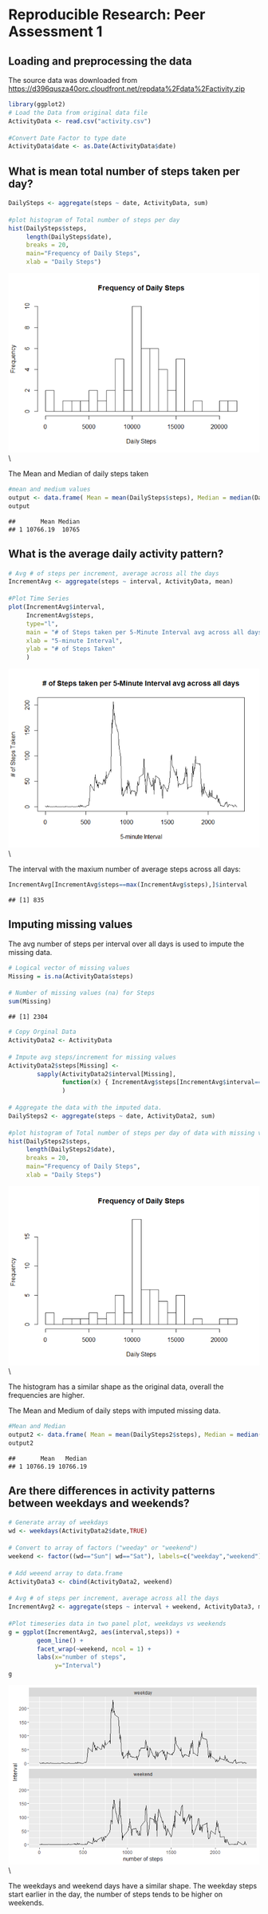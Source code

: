 # Reproducible Research: Peer Assessment 1



## Loading and preprocessing the data
The source data was downloaded from https://d396qusza40orc.cloudfront.net/repdata%2Fdata%2Factivity.zip


```r
library(ggplot2)
# Load the Data from original data file
ActivityData <- read.csv("activity.csv")

#Convert Date Factor to type date
ActivityData$date <- as.Date(ActivityData$date)
```

## What is mean total number of steps taken per day?

```r
DailySteps <- aggregate(steps ~ date, ActivityData, sum)

#plot histogram of Total number of steps per day 
hist(DailySteps$steps, 
     length(DailySteps$date),
     breaks = 20,
     main="Frequency of Daily Steps",
     xlab = "Daily Steps")
```

![](PA1_template_files/figure-html/unnamed-chunk-2-1.png)\

The Mean and Median of daily steps taken

```r
#mean and medium values
output <- data.frame( Mean = mean(DailySteps$steps), Median = median(DailySteps$steps))
output
```

```
##       Mean Median
## 1 10766.19  10765
```


## What is the average daily activity pattern?

```r
# Avg # of steps per increment, average across all the days
IncrementAvg <- aggregate(steps ~ interval, ActivityData, mean)

#Plot Time Series
plot(IncrementAvg$interval, 
     IncrementAvg$steps, 
     type="l", 
     main = "# of Steps taken per 5-Minute Interval avg across all days",
     xlab = "5-minute Interval",
     ylab = "# of Steps Taken"
     )
```

![](PA1_template_files/figure-html/unnamed-chunk-4-1.png)\

The interval with the maxium number of average steps across all days:

```r
IncrementAvg[IncrementAvg$steps==max(IncrementAvg$steps),]$interval
```

```
## [1] 835
```



## Imputing missing values

The avg number of steps per interval over all days is used to impute the missing data.

```r
# Logical vector of missing values
Missing = is.na(ActivityData$steps)

# Number of missing values (na) for Steps
sum(Missing)
```

```
## [1] 2304
```

```r
# Copy Orginal Data
ActivityData2 <- ActivityData

# Impute avg steps/increment for missing values
ActivityData2$steps[Missing] <- 
        sapply(ActivityData2$interval[Missing],
               function(x) { IncrementAvg$steps[IncrementAvg$interval==x] }
               )

# Aggregate the data with the imputed data.
DailySteps2 <- aggregate(steps ~ date, ActivityData2, sum)

#plot histogram of Total number of steps per day of data with missing values imputed
hist(DailySteps2$steps, 
     length(DailySteps2$date),
     breaks = 20,
     main="Frequency of Daily Steps",
     xlab = "Daily Steps")
```

![](PA1_template_files/figure-html/unnamed-chunk-6-1.png)\

The histogram has a similar shape as the original data, overall the frequencies are higher.

The Mean and Medium of daily steps with imputed missing data.

```r
#Mean and Median
output2 <- data.frame( Mean = mean(DailySteps2$steps), Median = median(DailySteps2$steps))
output2
```

```
##       Mean   Median
## 1 10766.19 10766.19
```


## Are there differences in activity patterns between weekdays and weekends?

```r
# Generate array of weekdays
wd <- weekdays(ActivityData2$date,TRUE)

# Convert to array of factors ("weeday" or "weekend")
weekend <- factor((wd=="Sun"| wd=="Sat"), labels=c("weekday","weekend") )

# Add weeend array to data.frame
ActivityData3 <- cbind(ActivityData2, weekend)

# Avg # of steps per increment, average across all the days
IncrementAvg2 <- aggregate(steps ~ interval + weekend, ActivityData3, mean)

#Plot timeseries data in two panel plot, weekdays vs weekends
g = ggplot(IncrementAvg2, aes(interval,steps)) + 
        geom_line() + 
        facet_wrap(~weekend, ncol = 1) + 
        labs(x="number of steps",
             y="Interval")
g
```

![](PA1_template_files/figure-html/unnamed-chunk-8-1.png)\

The weekdays and weekend days have a similar shape.  The weekday steps start earlier in the day, the number of steps tends to be higher on weekends.
